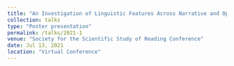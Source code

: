 ```yaml
---
title: "An Investigation of Linguistic Features Across Narrative and Opinion Genres in 4th Grade Writing"
collection: talks
type: "Poster presentation"
permalink: /talks/2021-1
venue: "Society for the Scientific Study of Reading Conference"
date: Jul 13, 2021
location: "Virtual Conference"
---
```


